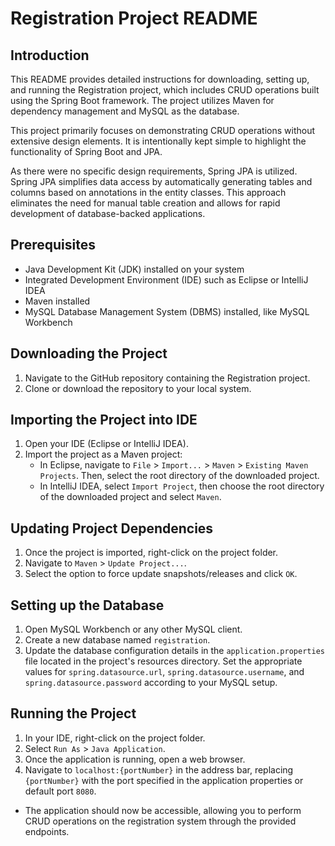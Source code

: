 # Registration Project README

## Introduction
This README provides detailed instructions for downloading, setting up, and running the Registration project, which includes CRUD operations built using the Spring Boot framework. The project utilizes Maven for dependency management and MySQL as the database.

This project primarily focuses on demonstrating CRUD operations without extensive design elements. It is intentionally kept simple to highlight the functionality of Spring Boot and JPA. 

As there were no specific design requirements, Spring JPA is utilized. Spring JPA simplifies data access by automatically generating tables and columns based on annotations in the entity classes. This approach eliminates the need for manual table creation and allows for rapid development of database-backed applications.

## Prerequisites
- Java Development Kit (JDK) installed on your system
- Integrated Development Environment (IDE) such as Eclipse or IntelliJ IDEA
- Maven installed
- MySQL Database Management System (DBMS) installed, like MySQL Workbench

## Downloading the Project
1. Navigate to the GitHub repository containing the Registration project.
2. Clone or download the repository to your local system.

## Importing the Project into IDE
1. Open your IDE (Eclipse or IntelliJ IDEA).
2. Import the project as a Maven project:
   - In Eclipse, navigate to `File` > `Import...` > `Maven` > `Existing Maven Projects`. Then, select the root directory of the downloaded project.
   - In IntelliJ IDEA, select `Import Project`, then choose the root directory of the downloaded project and select `Maven`.

## Updating Project Dependencies
1. Once the project is imported, right-click on the project folder.
2. Navigate to `Maven` > `Update Project...`.
3. Select the option to force update snapshots/releases and click `OK`.

## Setting up the Database
1. Open MySQL Workbench or any other MySQL client.
2. Create a new database named `registration`.
3. Update the database configuration details in the `application.properties` file located in the project's resources directory. Set the appropriate values for `spring.datasource.url`, `spring.datasource.username`, and `spring.datasource.password` according to your MySQL setup.

## Running the Project
1. In your IDE, right-click on the project folder.
2. Select `Run As` > `Java Application`.
3. Once the application is running, open a web browser.
4. Navigate to `localhost:{portNumber}` in the address bar, replacing `{portNumber}` with the port specified in the application properties or default port `8080`.

- The application should now be accessible, allowing you to perform CRUD operations on the registration system through the provided endpoints.

